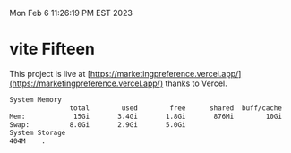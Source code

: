 Mon Feb  6 11:26:19 PM EST 2023

# vite Fifteen


This project is live at [https://marketingpreference.vercel.app/](https://marketingpreference.vercel.app/) thanks to Vercel.

```bash
System Memory
               total        used        free      shared  buff/cache   available
Mem:            15Gi       3.4Gi       1.8Gi       876Mi        10Gi        10Gi
Swap:          8.0Gi       2.9Gi       5.0Gi
System Storage
404M	.
```
```bash
